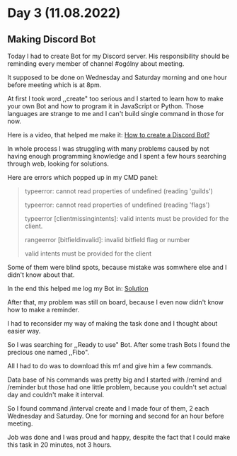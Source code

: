 # Day 3 (11.08.2022)

## Making Discord Bot

Today I had to create Bot for my Discord server.
His responsibility should be reminding every member of channel #ogólny about meeting.

It supposed to be done on Wednesday and Saturday morning and one hour before meeting which is at 8pm.

At first I took word ,,create" too serious and I started to learn how to make your own Bot and how to program it in JavaScript or Python. Those languages are strange to me and I can't build single command in those for now.

Here is a video, that helped me make it: [How to create a Discord Bot?](https://www.youtube.com/watch?v=b-OP7mdESQo "How to create a Discord Bot?")

In whole process I was struggling with many problems caused by not having enough programming knowledge and I spent a few hours searching through web, looking for solutions.

Here are errors which popped up in my CMD panel:

>typeerror: cannot read properties of undefined (reading 'guilds')
>
>typeerror: cannot read properties of undefined (reading 'flags')
>
>typeerror [clientmissingintents]: valid intents must be provided for the client.
>
>rangeerror [bitfieldinvalid]: invalid bitfield flag or number
>
>valid intents must be provided for the client

Some of them were blind spots, because mistake was somwhere else and I didn't know about that.

In the end this helped me log my Bot in:
[Solution](https://www.youtube.com/watch?v=HiX3vyhtBWU "Strange foreign video that helped :D")

After that, my problem was still on board, because I even now didn't know how to make a reminder.

I had to reconsider my way of making the task done and I thought about easier way.

So I was searching for ,,Ready to use" Bot. After some trash Bots I found the precious one named ,,Fibo".

All I had to do was to download this mf and give him a few commands.

Data base of his commands was pretty big and I started with /remind and /reminder but those had one little problem, because you couldn't set actual day and couldn't make it interval.

So I found command /interval create and I made four of them, 2 each Wednesday and Saturday. One for morning and second for an hour before meeting.

Job was done and I was proud and happy, despite the fact that I could make this task in 20 minutes, not 3 hours.
